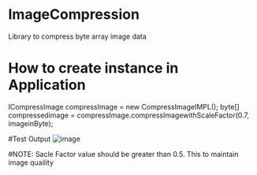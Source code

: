 # ImageCompression
Library to compress byte array image data

# How to create instance in Application
ICompressImage compressImage = new CompressImageIMPL();
byte[] compressedimage = compressImage.compressImagewithScaleFactor(0.7, imageinByte);

#Test Output
![image](https://user-images.githubusercontent.com/65488806/129859295-f5e70168-e4a2-4c7a-ae9e-16ca8d84c341.png)


#NOTE: Sacle Factor value should be greater than 0.5. This to maintain image quaility
